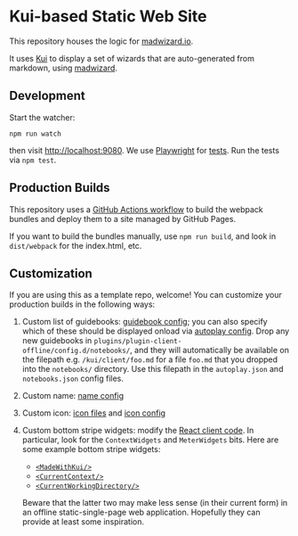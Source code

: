 # Kui-based Static Web Site

This repository houses the logic for [madwizard.io](https://madwizard.io).

It uses [Kui](https://github.com/kubernetes-sigs/kui) to display a set
of wizards that are auto-generated from markdown, using
[madwizard](https://github.com/guidebooks/madwizard).

## Development

Start the watcher:

```shell
npm run watch
```

then visit [http://localhost:9080](http://localhost:9080). We use
[Playwright](https://playwright.dev/) for [tests](./tests). Run the
tests via `npm test`.

## Production Builds

This repository uses a [GitHub Actions
workflow](.github/workflows/deploy) to build the webpack bundles and
deploy them to a site managed by GitHub Pages.

If you want to build the bundles manually, use `npm run build`, and
look in `dist/webpack` for the index.html, etc.

## Customization

If you are using this as a template repo, welcome! You can customize
your production builds in the following ways:

1. Custom list of guidebooks: [guidebook
   config](plugins/plugin-client-offline/config.d/notebooks.json); you
   can also specify which of these should be displayed onload via
   [autoplay
   config](plugins/plugin-client-offline/config.d/autoplay.json). Drop
   any new guidebooks in
   `plugins/plugin-client-offline/config.d/notebooks/`, and they will
   automatically be available on the filepath
   e.g. `/kui/client/foo.md` for a file `foo.md` that you dropped into
   the `notebooks/` directory. Use this filepath in the
   `autoplay.json` and `notebooks.json` config files.

2. Custom name: [name config](plugins/plugin-client-offline/config.d/name.json)

3. Custom icon: [icon files](plugins/plugin-client-offline/icons) and
   [icon config](plugins/plugin-client-offline/config.d/icons.json)

4. Custom bottom stripe widgets: modify the [React client
   code](plugins/plugin-client-offline/src/index.tsx). In particular,
   look for the `ContextWidgets` and `MeterWidgets` bits. Here are
   some example bottom stripe widgets:

   - [`<MadeWithKui/>`](https://github.com/kubernetes-sigs/kui/blob/master/plugins/plugin-client-common/src/components/Client/StatusStripe/MadeWithKui.tsx)
   - [`<CurrentContext/>`](https://github.com/kubernetes-sigs/kui/blob/master/plugins/plugin-kubectl/components/src/CurrentContext.tsx)
   - [`<CurrentWorkingDirectory/>`](https://github.com/kubernetes-sigs/kui/blob/master/plugins/plugin-client-common/src/components/Client/StatusStripe/CurrentWorkingDirectory.tsx)

   Beware that the latter two may make less sense (in their current
   form) in an offline static-single-page web application. Hopefully
   they can provide at least some inspiration.
